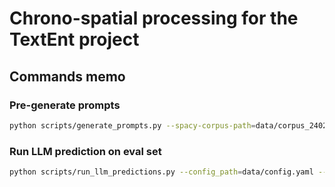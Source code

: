 # Chrono-spatial processing for the TextEnt project

## Commands memo

### Pre-generate prompts

```bash
python scripts/generate_prompts.py --spacy-corpus-path=data/corpus_24022025.spacy --output-summaries-path=data/summaries/ --output-prompts-path=data/prompts/pregenerated2/
```

### Run LLM prediction on eval set

```bash
python scripts/run_llm_predictions.py --config_path=data/config.yaml --base_path=/Users/mromanel/Documents/UniGe-TextEnt/chrono-spatial-processing/ --split=eval
```